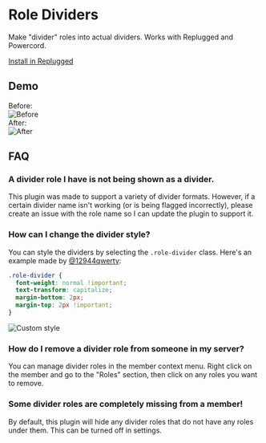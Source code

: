 # Role Dividers
Make "divider" roles into actual dividers. Works with Replugged and Powercord.

[Install in Replugged](https://replugged.dev/install?url=asportnoy/role-dividers)

## Demo

Before:  
![Before](https://i.imgur.com/Dz8UsOM.png)  
After:  
![After](https://i.imgur.com/pjBgCif.png)

## FAQ

### A divider role I have is not being shown as a divider.
This plugin was made to support a variety of divider formats. However, if a certain divider name isn't working (or is being flagged incorrectly), please create an issue with the role name so I can update the plugin to support it.

### How can I change the divider style?
You can style the dividers by selecting the `.role-divider` class. Here's an example made by [@12944qwerty](https://github.com/12944qwerty):
```css
.role-divider {
  font-weight: normal !important;
  text-transform: capitalize;
  margin-bottom: 2px;
  margin-top: 2px !important;
}
```
![Custom style](https://i.imgur.com/le8fziz.png)

### How do I remove a divider role from someone in my server?
You can manage divider roles in the member context menu. Right click on the member and go to the "Roles" section, then click on any roles you want to remove.

### Some divider roles are completely missing from a member!
By default, this plugin will hide any divider roles that do not have any roles under them. This can be turned off in settings.

